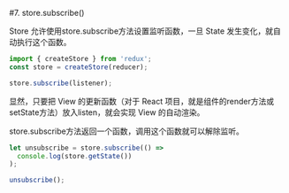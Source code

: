 #7. store.subscribe()

Store 允许使用store.subscribe方法设置监听函数，一旦 State 发生变化，就自动执行这个函数。

``` javascript
import { createStore } from 'redux';
const store = createStore(reducer);

store.subscribe(listener);
```

显然，只要把 View 的更新函数（对于 React 项目，就是组件的render方法或setState方法）放入listen，就会实现 View 的自动渲染。

store.subscribe方法返回一个函数，调用这个函数就可以解除监听。

``` javascript
let unsubscribe = store.subscribe(() =>
  console.log(store.getState())
);

unsubscribe();
```

